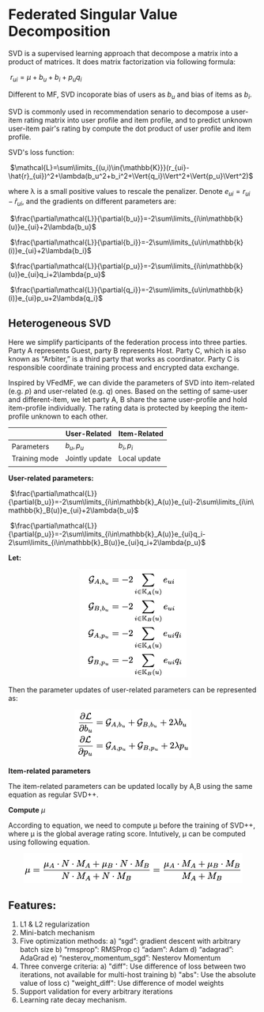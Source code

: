 # Federated Singular Value Decomposition

SVD is a  supervised learning approach that decompose a matrix into a product of matrices. It does matrix factorization via following formula:

​								$r_{ui}=\mu+b_u+b_i+p_uq_i$

Different to MF, SVD incoporate bias of users as $b_u$ and bias of items as $b_i$.

SVD is commonly used in recommendation senario to decompose a user-item rating matrix into user profile and item profile, and to predict unknown user-item pair's rating by compute the dot product of user profile and item profile.

SVD's loss function:

​								$\mathcal{L}=\sum\limits_{(u,i)\in{\mathbb{K}}}(r_{ui}-\hat{r}_{ui})^2+\lambda(b_u^2+b_i^2+\Vert{q_i}\Vert^2+\Vert{p_u}\Vert^2)$

where λ is a small positive values to rescale the penalizer. Denote $e_{ui}=r_{ui}-{\hat{r}}_{ui}$, and the gradients on different parameters are:

​								$\frac{\partial\mathcal{L}}{\partial{b_u}}=-2\sum\limits_{i\in\mathbb{k}(u)}e_{ui}+2\lambda{b_u}$

​								$\frac{\partial\mathcal{L}}{\partial{b_i}}=-2\sum\limits_{u\in\mathbb{k}(i)}e_{ui}+2\lambda{b_i}$

​								$\frac{\partial\mathcal{L}}{\partial{p_u}}=-2\sum\limits_{i\in\mathbb{k}(u)}e_{ui}q_i+2\lambda{p_u}$

​								$\frac{\partial\mathcal{L}}{\partial{q_i}}=-2\sum\limits_{u\in\mathbb{k}(i)}e_{ui}p_u+2\lambda{q_i}$

## Heterogeneous SVD

Here we simplify participants of the federation process into three parties. Party A represents Guest, party B represents Host. Party C, which is also known as “Arbiter,” is a third party that works as coordinator. Party C is responsible coordinate training process and encrypted data exchange.

Inspired by VFedMF, we can divide the parameters of SVD into item-related (e.g. $p$) and user-related (e.g. $q$) ones. Based on the setting of same-user and different-item, we let party A, B share the same user-profile and hold item-profile individually. The rating data is protected by keeping the item-profile unknown to each other.

|               | User-Related   | Item-Related |
| ------------- | -------------- | ------------ |
| Parameters    | $b_u,p_u$      | $b_i,p_i$    |
| Training mode | Jointly update | Local update |
|               |                |              |

**User-related parameters:**

​												$\frac{\partial\mathcal{L}}{\partial{b_u}}=-2\sum\limits_{i\in\mathbb{k}_A(u)}e_{ui}-2\sum\limits_{i\in\mathbb{k}_B(u)}e_{ui}+2\lambda{b_u}$

​												$\frac{\partial\mathcal{L}}{\partial{p_u}}=-2\sum\limits_{i\in\mathbb{k}_A(u)}e_{ui}q_i-2\sum\limits_{i\in\mathbb{k}_B(u)}e_{ui}q_i+2\lambda{p_u}$

**Let:**

<div style="text-align:center", align=center>
<img src="./images/fig4.png" alt="samples" width="216" height="219" /><br/>
</div>

Then the parameter updates of user-related parameters can be represented as:

<div style="text-align:center", align=center>
<img src="./images/fig5.png" alt="samples" width="236" height="99" /><br/>
</div>

**Item-related parameters** 

The item-related parameters can be updated locally by A,B using the same equation as regular SVD++.

**Compute** $\mu$

According to equation, we need to compute µ before the training of SVD++, where µ is the global average rating score. Intutively, µ can be computed using following equation.

<div style="text-align:center", align=center>
<img src="./images/fig6.png" alt="samples" width="443" height="60" /><br/>
</div>

## Features:
1. L1 & L2 regularization
2. Mini-batch mechanism
3. Five optimization methods:
    a)	“sgd”: gradient descent with arbitrary batch size
    b) “rmsprop”: RMSProp
    c) “adam”: Adam
    d) “adagrad”: AdaGrad
    e) “nesterov_momentum_sgd”: Nesterov Momentum
4. Three converge criteria:
    a) "diff": Use difference of loss between two iterations, not available for multi-host training
    b) "abs": Use the absolute value of loss
    c) "weight_diff": Use difference of model weights
6. Support validation for every arbitrary iterations
7. Learning rate decay mechanism.
